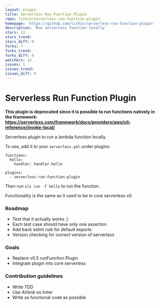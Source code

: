 ```yaml
---
layout: plugin
title: Serverless Run Function Plugin
repo: lithin/serverless-run-function-plugin
homepage: 'https://github.com/lithin/serverless-run-function-plugin'
description: 'Run serverless function locally'
stars: 13
stars_trend: 
stars_diff: 0
forks: 7
forks_trend: 
forks_diff: 0
watchers: 13
issues: 1
issues_trend: 
issues_diff: 0
---
```



# Serverless Run Function Plugin

**This plugin is deprecated since it is possible to run functions natively in the framework: https://serverless.com/framework/docs/providers/aws/cli-reference/invoke-local/**

Serverless plugin to run a lambda function locally.

To use, add it to your `serverless.yml` under plugins:

```
functions:
  hello:
    handler: handler.hello

plugins:
  - serverless-run-function-plugin
```

Then run `sls run -f hello` to run the function.

Functionality is the same as it used to be in core serverless v0.

### Roadmap
- Test that it actually works ;)
- Each test case should have only one assertion
- Add back eslint rule for default exports
- Version checking for correct version of serverless

### Goals
- Replace v0.5 runFunction Plugin
- Integrate plugin into core serverless

### Contribution guidelines
- Write TDD
- Use Airbnb es linter
- Write as functional code as possible
